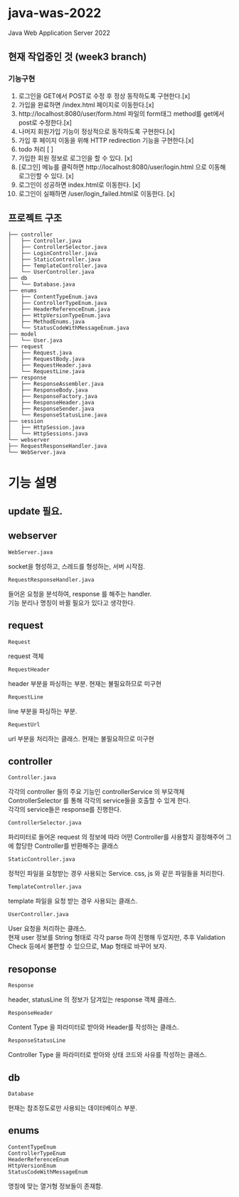 # java-was-2022
Java Web Application Server 2022

## 현재 작업중인 것 (week3 branch)
### 기능구현
1. 로그인을 GET에서 POST로 수정 후 정상 동작하도록 구현한다.[x]
2. 가입을 완료하면 /index.html 페이지로 이동한다.[x]
3. http://localhost:8080/user/form.html 파일의 form태그 method를 get에서 post로 수정한다.[x]
4. 나머지 회원가입 기능이 정상적으로 동작하도록 구현한다.[x]
5. 가입 후 페이지 이동을 위해 HTTP redirection 기능을 구현한다.[x]
6. todo 처리 [ ]
7. 가입한 회원 정보로 로그인을 할 수 있다. [x]
8. [로그인] 메뉴를 클릭하면 http://localhost:8080/user/login.html 으로 이동해 로그인할 수 있다. [x]
9. 로그인이 성공하면 index.html로 이동한다. [x]
10. 로그인이 실패하면 /user/login_failed.html로 이동한다. [x]

## 프로젝트 구조
    ├── controller
    │   ├── Controller.java
    │   ├── ControllerSelector.java
    │   ├── LoginController.java
    │   ├── StaticController.java
    │   ├── TemplateController.java
    │   └── UserController.java
    ├── db
    │   └── Database.java
    ├── enums
    │   ├── ContentTypeEnum.java
    │   ├── ControllerTypeEnum.java
    │   ├── HeaderReferenceEnum.java
    │   ├── HttpVersionTypeEnum.java
    │   ├── MethodEnums.java
    │   └── StatusCodeWithMessageEnum.java
    ├── model
    │   └── User.java
    ├── request
    │   ├── Request.java
    │   ├── RequestBody.java
    │   ├── RequestHeader.java
    │   └── RequestLine.java
    ├── response
    │   ├── ResponseAssembler.java
    │   ├── ResponseBody.java
    │   ├── ResponseFactory.java
    │   ├── ResponseHeader.java
    │   ├── ResponseSender.java
    │   └── ResponseStatusLine.java
    ├── session
    │   ├── HttpSession.java
    │   └── HttpSessions.java
    └── webserver
    ├── RequestResponseHandler.java
    └── WebServer.java


# 기능 설명
## update 필요.
## webserver
    WebServer.java
socket을 형성하고, 스레드를 형성하는, 서버 시작점.

    RequestResponseHandler.java
들어온 요청을 분석하여, response 를 해주는 handler. <br>
기능 분리나 명칭이 바뀔 필요가 있다고 생각한다.

## request
    Request
request 객체

    RequestHeader
header 부분을 파싱하는 부분. 현재는 불필요하므로 미구현

    RequestLine
line 부분을 파싱하는 부분.

    RequestUrl
url 부분을 처리하는 클래스. 현재는 불필요하므로 미구현




## controller
    Controller.java
각각의 controller 들의 주요 기능인 controllerService 의 부모객체 <br>
ControllerSelector 를 통해 각각의 service들을 호출할 수 있게 한다.<br>
각각의 service들은 response를 진행한다.

    ControllerSelector.java
파리미터로 들어온 request 의 정보에 따라 어떤 Controller를 사용할지 결정해주어 그에 합당한 Controller를 반환해주는 클래스

    StaticController.java
정적인 파일을 요청받는 경우 사용되는 Service. css, js 와 같은 파일들을 처리한다.<br>

    TemplateController.java
template 파일을 요청 받는 경우 사용되는 클래스. 

    UserController.java
User 요청을 처리하는 클래스. <br>
현재 user 정보를 String 형태로 각각 parse 하여 진행해 두었지만, 추후 Validation Check 등에서 불편할 수 있으므로, Map 형태로 바꾸어 보자.

## resoponse
    Response 
header, statusLine 의 정보가 담겨있는 response 객체 클래스.

    ResponseHeader
Content Type 을 파라미터로 받아와 Header를 작성하는 클래스.

    ResponseStatusLine
Controller Type 을 파라미터로 받아와 상태 코드와 사유를 작성하는 클래스.

## db
    Database
현재는 참조정도로만 사용되는 데이터베이스 부분.

## enums
    ContentTypeEnum
    ControllerTypeEnum
    HeaderReferenceEnum
    HttpVersionEnum
    StatusCodeWithMessageEnum
명칭에 맞는 열거형 정보들이 존재함.


